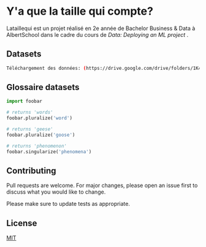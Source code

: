 # Y'a que la taille qui compte?

Lataillequi est un projet réalisé en 2e année de Bachelor Business & Data à AlbertSchool dans le cadre du cours de _Data: Deploying an ML project_ .

## Datasets

```bash
Téléchargement des données: (https://drive.google.com/drive/folders/1K4sXEjIcb7b2yzsQfOt80cdB0G69IDzj?usp=sharing)
```

## Glossaire datasets

```python
import foobar

# returns 'words'
foobar.pluralize('word')

# returns 'geese'
foobar.pluralize('goose')

# returns 'phenomenon'
foobar.singularize('phenomena')
```

## Contributing

Pull requests are welcome. For major changes, please open an issue first
to discuss what you would like to change.

Please make sure to update tests as appropriate.

## License

[MIT](https://choosealicense.com/licenses/mit/)
